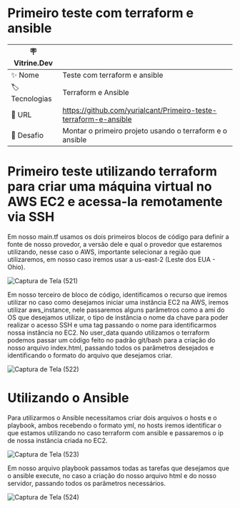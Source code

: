 # Primeiro teste com terraform e ansible
| 🪧 Vitrine.Dev |     |
| -------------  | --- |
| ✨ Nome        | Teste com terraform e ansible
| 🏷️ Tecnologias | Terraform e Ansible
| 🚀 URL         | https://github.com/yurialcant/Primeiro-teste-terraform-e-ansible
| 🤿 Desafio     | Montar o primeiro projeto usando o terraform e o ansible

<h1>Primeiro teste utilizando terraform para criar uma máquina virtual no AWS EC2 e acessa-la remotamente via SSH</h1>

Em nosso main.tf usamos os dois primeiros blocos de código para definir a fonte de nosso provedor, a versão dele e qual o provedor que estaremos utilizando, nesse caso o AWS, importante selecionar a região que utilizaremos, em nosso caso iremos usar a us-east-2 (Leste dos EUA - Ohio).

![Captura de Tela (521)](https://github.com/yurialcant/Primeiro-teste-terraform-e-ansible/assets/102321564/dcfb8548-2a4f-4d6d-8c96-d0692d6781ed)

Em nosso terceiro de bloco de código, identificamos o recurso que iremos utilizar no caso como desejamos iniciar uma instância EC2 na AWS, iremos utilizar aws_instance, nele passaremos alguns parâmetros como a ami do OS que desejamos utilizar, o tipo de instância o nome da chave para poder realizar o acesso SSH e uma tag passando o nome para identificarmos nossa instância no EC2. No user_data quando utilizamos o terraform podemos passar um código feito no padrão git/bash para a criação do nosso arquivo index.html, passando todos os parâmetros desejados e identificando o formato do arquivo que desejamos criar.


![Captura de Tela (522)](https://github.com/yurialcant/Primeiro-teste-terraform-e-ansible/assets/102321564/c0197a43-240d-4b94-bc7a-a45cd2bdf598)

<h1>Utilizando o Ansible</h1>

Para utilizarmos o Ansible necessitamos criar dois arquivos o hosts e o playbook, ambos recebendo o formato yml, no hosts iremos identificar o que estamos utilizando no caso terraform com ansible e passaremos o ip de nossa instância criada no EC2.

![Captura de Tela (523)](https://github.com/yurialcant/Primeiro-teste-terraform-e-ansible/assets/102321564/3af83f91-11f1-4d1c-b1b5-5ba2630dc8b7)

Em nosso arquivo playbook passamos todas as tarefas que desejamos que o ansible execute, no caso a criação do nosso arquivo html e do nosso servidor, passando todos os parâmetros necessários.

![Captura de Tela (524)](https://github.com/yurialcant/Primeiro-teste-terraform-e-ansible/assets/102321564/79d5d0ff-d7a4-4911-ab0d-370f65a8050b)

